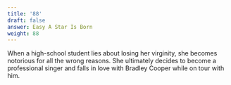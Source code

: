 ```yaml
---
title: '88'
draft: false
answer: Easy A Star Is Born
weight: 88
---
```

When a high-school student lies about losing her virginity, she becomes notorious for all the wrong reasons. She ultimately decides to become a professional singer and falls in love with Bradley Cooper while on tour with him.